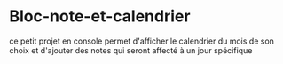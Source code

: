 # Bloc-note-et-calendrier
ce petit projet en console permet d'afficher le calendrier du mois de son choix et d'ajouter des notes qui seront affecté à un jour spécifique
